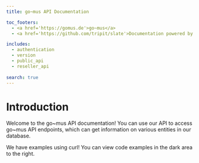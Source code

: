 ```yaml
---
title: go~mus API Documentation

toc_footers:
  - <a href='https://gomus.de'>go~mus</a>
  - <a href='https://github.com/tripit/slate'>Documentation powered by Slate</a>

includes:
  - authentication
  - version
  - public_api
  - reseller_api
  
search: true
---
```



# Introduction

Welcome to the go~mus API documentation! You can use our API to access go~mus API endpoints, which can get information on various entities in our database.

We have examples using curl! You can view code examples in the dark area to the right.












